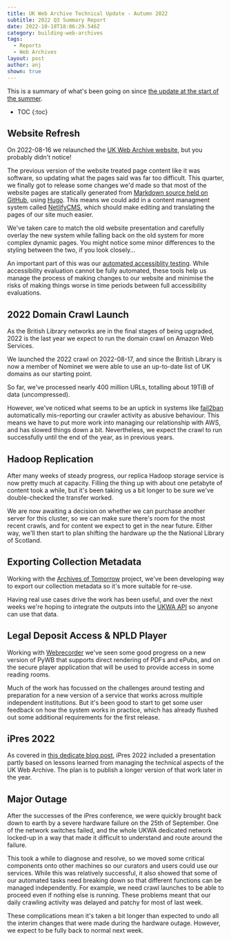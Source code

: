 ```yaml
---
title: UK Web Archive Technical Update - Autumn 2022
subtitle: 2022 Q3 Summary Report
date: 2022-10-18T18:06:29.546Z
category: building-web-archives
tags:
  - Reports
  - Web Archives
layout: post
author: anj
shown: true
---
```

This is a summary of what's been going on since [the update at the start of the summer](https://blogs.bl.uk/webarchive/2022/07/uk-web-archive-technical-update-summer-2022.html).

<!--break-->

* TOC
{:toc}

## Website Refresh

On 2022-08-16 we relaunched the [UK Web Archive website](https://www.webarchive.org.uk/), but you probably didn't notice!

The previous version of the website treated page content like it was software, so updating what the pages said was far too difficult. This quarter, we finally got to release some changes we'd made so that most of the website pages are statically generated from [Markdown source held on GitHub](https://github.com/ukwa/ukwa-site/blob/master/content/info/about/index.en.md), using [Hugo](https://gohugo.io/). This means we could add in a content managment system called [NetlifyCMS](https://www.netlifycms.org/), which should make editing and translating the pages of our site much easier.

We've taken care to match the old website presentation and carefully overlay the new system while falling back on the old system for more complex dynamic pages. You might notice some minor differences to the styling between the two, if you look closely...

An important part of this was our [automated accessiblity testing](https://github.com/ukwa/docker-robot-framework/blob/main/tests/website/a11y.robot). While accessibility evaluation cannot be fully automated, these tools help us manage the process of making changes to our website and minimise the risks of making things worse in time periods between full accessibility evaluations.

## 2022 Domain Crawl Launch

As the British Library networks are in the final stages of being upgraded, 2022 is the last year we expect to run the domain crawl on Amazon Web Services.

We launched the 2022 crawl on 2022-08-17, and since the British Library is now a member of Nominet we were able to use an up-to-date list of UK domains as our starting point.

So far, we've processed nearly 400 million URLs, totalling about 19TiB of data (uncompressed). 

However, we've noticed what seems to be an uptick in systems like [fail2ban](https://www.fail2ban.org/) automatically mis-reporting our crawler activity as abusive behaviour. This means we have to put more work into managing our relationship with AWS, and has slowed things down a bit. Nevertheless, we expect the crawl to run successfully until the end of the year, as in previous years.

## Hadoop Replication

After many weeks of steady progress, our replica Hadoop storage service is now pretty much at capacity. Filling the thing up with about one petabyte of content took a while, but it's been taking us a bit longer to be sure we've double-checked the transfer worked.

We are now awaiting a decision on whether we can purchase another server for this cluster, so we can make sure there's room for the most recent crawls, and for content we expect to get in the near future.  Either way, we'll then start to plan shifting the hardware up the the National Library of Scotland.

## Exporting Collection Metadata

Working with the [Archives of Tomorrow](https://www.nls.uk/about-us/working-with-others/archive-of-tomorrow/) project, we've been developing way to export our collection metadata so it's more suitable for re-use.

Having real use cases drive the work has been useful, and over the next weeks we're hoping to integrate the outputs into the [UKWA API](https://www.webarchive.org.uk/api/docs) so anyone can use that data.


## Legal Deposit Access & NPLD Player

Working with [Webrecorder](https://webrecorder.net/) we've seen some good progress on a new version of PyWB that supports direct rendering of PDFs and ePubs, and on the secure player application that will be used to provide access in some reading rooms.

Much of the work has focussed on the challenges around testing and preparation for a new version of a service that works across multiple independent institutions. But it's been good to start to get some user feedback on how the system works in practice, which has already flushed out some additional requirements for the first release.

## iPres 2022

As covered in [this dedicate blog post](https://blogs.bl.uk/webarchive/2022/10/ipres-2022-conference-report-from-the-uk-web-archive.html), iPres 2022 included a presentation partly based on lessons learned from managing the technical aspects of the UK Web Archive. The plan is to publish a longer version of that work later in the year.

## Major Outage

After the successes of the iPres conference, we were quickly brought back down to earth by a severe hardware failure on the 25th of September. One of the network switches failed, and the whole UKWA dedicated network locked-up in a way that made it difficult to understand and route around the failure. 

This took a while to diagnose and resolve, so we moved some critical components onto other machines so our curators and users could use our services. While this was relatively successful, it also showed that some of our automated tasks need breaking down so that different functions can be managed independently. For example, we need crawl launches to be able to proceed even if nothing else is running. These problems meant that our daily crawling activity was delayed and patchy for most of last week.

These complications mean it's taken a bit longer than expected to undo all the interim changes that were made during the hardware outage.  However, we expect to be fully back to normal next week.

